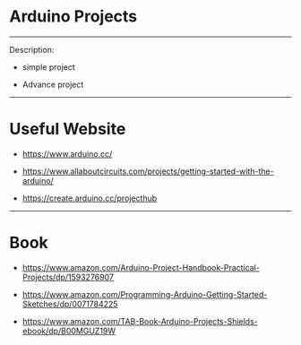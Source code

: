 # Arduino Projects

--------------------------------
Description:

* simple project

* Advance project 

----------------------------------
# Useful Website

* https://www.arduino.cc/

* https://www.allaboutcircuits.com/projects/getting-started-with-the-arduino/

* https://create.arduino.cc/projecthub

----------------------------------------------
# Book

* https://www.amazon.com/Arduino-Project-Handbook-Practical-Projects/dp/1593276907

* https://www.amazon.com/Programming-Arduino-Getting-Started-Sketches/dp/0071784225

* https://www.amazon.com/TAB-Book-Arduino-Projects-Shields-ebook/dp/B00MGUZ19W
